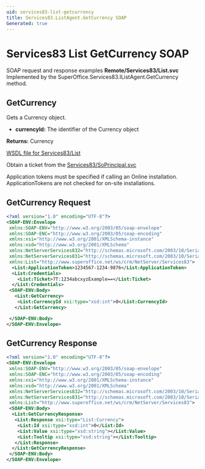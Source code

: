 ```yaml
---
uid: services83-list-getcurrency
title: Services83.ListAgent.GetCurrency SOAP
Generated: true
---
```


# Services83 List GetCurrency SOAP

SOAP request and response examples **Remote/Services83/List.svc**
Implemented by the <see cref="M:SuperOffice.Services83.IListAgent.GetCurrency">SuperOffice.Services83.IListAgent.GetCurrency</see> method.

## GetCurrency

Gets a Currency object.

* **currencyId:** The identifier of the Currency object

**Returns:** Currency


[WSDL file for Services83/List](../Services83-List.md)

Obtain a ticket from the [Services83/SoPrincipal.svc](../SoPrincipal/index.md)

Application tokens must be specified if calling an Online installation. ApplicationTokens are not checked for on-site installations.

## GetCurrency Request

```xml
<?xml version="1.0" encoding="UTF-8"?>
<SOAP-ENV:Envelope
 xmlns:SOAP-ENV="http://www.w3.org/2003/05/soap-envelope"
 xmlns:SOAP-ENC="http://www.w3.org/2003/05/soap-encoding"
 xmlns:xsi="http://www.w3.org/2001/XMLSchema-instance"
 xmlns:xsd="http://www.w3.org/2001/XMLSchema"
 xmlns:NetServerServices832="http://schemas.microsoft.com/2003/10/Serialization/Arrays"
 xmlns:NetServerServices831="http://schemas.microsoft.com/2003/10/Serialization/"
 xmlns:List="http://www.superoffice.net/ws/crm/NetServer/Services83">
  <List:ApplicationToken>1234567-1234-9876</List:ApplicationToken>
  <List:Credentials>
    <List:Ticket>7T:1234abcxyzExample==</List:Ticket>
  </List:Credentials>
 <SOAP-ENV:Body>
   <List:GetCurrency>
    <List:CurrencyId xsi:type="xsd:int">0</List:CurrencyId>
   </List:GetCurrency>

 </SOAP-ENV:Body>
</SOAP-ENV:Envelope>

```


## GetCurrency Response

```xml
<?xml version="1.0" encoding="UTF-8"?>
<SOAP-ENV:Envelope
 xmlns:SOAP-ENV="http://www.w3.org/2003/05/soap-envelope"
 xmlns:SOAP-ENC="http://www.w3.org/2003/05/soap-encoding"
 xmlns:xsi="http://www.w3.org/2001/XMLSchema-instance"
 xmlns:xsd="http://www.w3.org/2001/XMLSchema"
 xmlns:NetServerServices832="http://schemas.microsoft.com/2003/10/Serialization/Arrays"
 xmlns:NetServerServices831="http://schemas.microsoft.com/2003/10/Serialization/"
 xmlns:List="http://www.superoffice.net/ws/crm/NetServer/Services83">
 <SOAP-ENV:Body>
  <List:GetCurrencyResponse>
   <List:Response xsi:type="List:Currency">
    <List:Id xsi:type="xsd:int">0</List:Id>
    <List:Value xsi:type="xsd:string"></List:Value>
    <List:Tooltip xsi:type="xsd:string"></List:Tooltip>
   </List:Response>
  </List:GetCurrencyResponse>
 </SOAP-ENV:Body>
</SOAP-ENV:Envelope>

```

